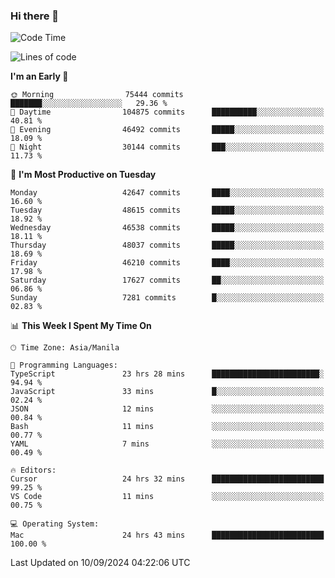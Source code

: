 ### Hi there 👋

<!--START_SECTION:waka-->
![Code Time](http://img.shields.io/badge/Code%20Time-5%2C525%20hrs%2042%20mins-blue)

![Lines of code](https://img.shields.io/badge/From%20Hello%20World%20I%27ve%20Written-116.8%20million%20lines%20of%20code-blue)

**I'm an Early 🐤** 

```text
🌞 Morning                75444 commits       ███████░░░░░░░░░░░░░░░░░░   29.36 % 
🌆 Daytime                104875 commits      ██████████░░░░░░░░░░░░░░░   40.81 % 
🌃 Evening                46492 commits       █████░░░░░░░░░░░░░░░░░░░░   18.09 % 
🌙 Night                  30144 commits       ███░░░░░░░░░░░░░░░░░░░░░░   11.73 % 
```
📅 **I'm Most Productive on Tuesday** 

```text
Monday                   42647 commits       ████░░░░░░░░░░░░░░░░░░░░░   16.60 % 
Tuesday                  48615 commits       █████░░░░░░░░░░░░░░░░░░░░   18.92 % 
Wednesday                46538 commits       █████░░░░░░░░░░░░░░░░░░░░   18.11 % 
Thursday                 48037 commits       █████░░░░░░░░░░░░░░░░░░░░   18.69 % 
Friday                   46210 commits       ████░░░░░░░░░░░░░░░░░░░░░   17.98 % 
Saturday                 17627 commits       ██░░░░░░░░░░░░░░░░░░░░░░░   06.86 % 
Sunday                   7281 commits        █░░░░░░░░░░░░░░░░░░░░░░░░   02.83 % 
```


📊 **This Week I Spent My Time On** 

```text
🕑︎ Time Zone: Asia/Manila

💬 Programming Languages: 
TypeScript               23 hrs 28 mins      ████████████████████████░   94.94 % 
JavaScript               33 mins             █░░░░░░░░░░░░░░░░░░░░░░░░   02.24 % 
JSON                     12 mins             ░░░░░░░░░░░░░░░░░░░░░░░░░   00.84 % 
Bash                     11 mins             ░░░░░░░░░░░░░░░░░░░░░░░░░   00.77 % 
YAML                     7 mins              ░░░░░░░░░░░░░░░░░░░░░░░░░   00.49 % 

🔥 Editors: 
Cursor                   24 hrs 32 mins      █████████████████████████   99.25 % 
VS Code                  11 mins             ░░░░░░░░░░░░░░░░░░░░░░░░░   00.75 % 

💻 Operating System: 
Mac                      24 hrs 43 mins      █████████████████████████   100.00 % 
```


 Last Updated on 10/09/2024 04:22:06 UTC
<!--END_SECTION:waka-->


<!--
**rad182/rad182** is a ✨ _special_ ✨ repository because its `README.md` (this file) appears on your GitHub profile.

Here are some ideas to get you started:

- 🔭 I’m currently working on ...
- 🌱 I’m currently learning ...
- 👯 I’m looking to collaborate on ...
- 🤔 I’m looking for help with ...
- 💬 Ask me about ...
- 📫 How to reach me: ...
- 😄 Pronouns: ...
- ⚡ Fun fact: ...
-->

